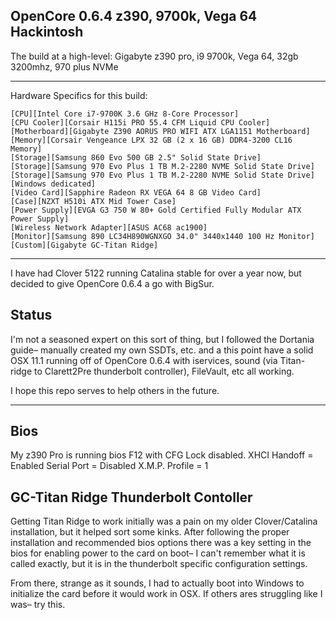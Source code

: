 ## OpenCore 0.6.4 z390, 9700k, Vega 64 Hackintosh
The build at a high-level: Gigabyte z390 pro, i9 9700k, Vega 64, 32gb 3200mhz, 970 plus NVMe

_________________________________

Hardware Specifics for this build: 
```
[CPU][Intel Core i7-9700K 3.6 GHz 8-Core Processor]
[CPU Cooler][Corsair H115i PRO 55.4 CFM Liquid CPU Cooler]
[Motherboard][Gigabyte Z390 AORUS PRO WIFI ATX LGA1151 Motherboard]
[Memory][Corsair Vengeance LPX 32 GB (2 x 16 GB) DDR4-3200 CL16 Memory]
[Storage][Samsung 860 Evo 500 GB 2.5" Solid State Drive]
[Storage][Samsung 970 Evo Plus 1 TB M.2-2280 NVME Solid State Drive]
[Storage][Samsung 970 Evo Plus 1 TB M.2-2280 NVME Solid State Drive] [Windows dedicated]
[Video Card][Sapphire Radeon RX VEGA 64 8 GB Video Card]
[Case][NZXT H510i ATX Mid Tower Case]
[Power Supply][EVGA G3 750 W 80+ Gold Certified Fully Modular ATX Power Supply]
[Wireless Network Adapter][ASUS AC68 ac1900]
[Monitor][Samsung 890 LC34H890WGNXGO 34.0" 3440x1440 100 Hz Monitor]
[Custom][Gigabyte GC-Titan Ridge]
```
_________________________________

I have had Clover 5122 running Catalina stable for over a year now, but decided to give OpenCore 0.6.4 a go with BigSur.

## Status
I'm not a seasoned expert on this sort of thing, but I followed the Dortania guide– manually created my own SSDTs, etc. and a this point have a solid OSX 11.1 running off of OpenCore 0.6.4 with iservices, sound (via Titan-ridge to Clarett2Pre thunderbolt controller), FileVault, etc all working.

I hope this repo serves to help others in the future.

_________________________________

## Bios
My z390 Pro is running bios F12 with CFG Lock disabled. 
XHCI Handoff = Enabled
Serial Port = Disabled
X.M.P. Profile = 1

## GC-Titan Ridge Thunderbolt Contoller
Getting Titan Ridge to work initially was a pain on my older Clover/Catalina installation, but it helped sort some kinks. After following the proper installation and recommended bios options there was a key setting in the bios for enabling power to the card on boot– I can't remember what it is called exactly, but it is in the thunderbolt specific configuration settings. 

From there, strange as it sounds, I had to actually boot into Windows to initialize the card before it would work in OSX. If others ares struggling like I was– try this.